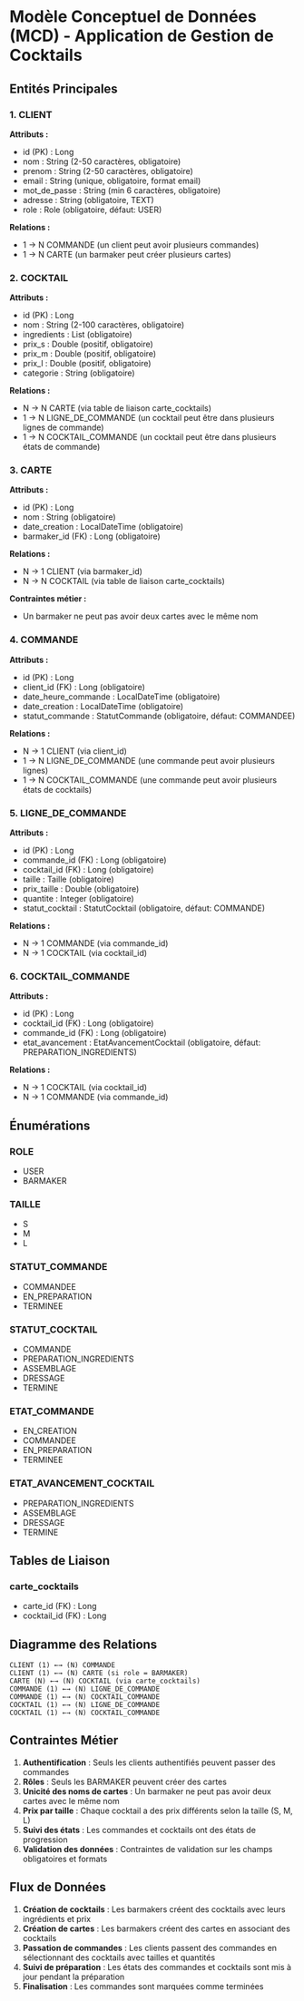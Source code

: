 # Modèle Conceptuel de Données (MCD) - Application de Gestion de Cocktails

## Entités Principales

### 1. CLIENT
**Attributs :**
- id (PK) : Long
- nom : String (2-50 caractères, obligatoire)
- prenom : String (2-50 caractères, obligatoire)
- email : String (unique, obligatoire, format email)
- mot_de_passe : String (min 6 caractères, obligatoire)
- adresse : String (obligatoire, TEXT)
- role : Role (obligatoire, défaut: USER)

**Relations :**
- 1 → N COMMANDE (un client peut avoir plusieurs commandes)
- 1 → N CARTE (un barmaker peut créer plusieurs cartes)

### 2. COCKTAIL
**Attributs :**
- id (PK) : Long
- nom : String (2-100 caractères, obligatoire)
- ingredients : List<String> (obligatoire)
- prix_s : Double (positif, obligatoire)
- prix_m : Double (positif, obligatoire)
- prix_l : Double (positif, obligatoire)
- categorie : String (obligatoire)

**Relations :**
- N → N CARTE (via table de liaison carte_cocktails)
- 1 → N LIGNE_DE_COMMANDE (un cocktail peut être dans plusieurs lignes de commande)
- 1 → N COCKTAIL_COMMANDE (un cocktail peut être dans plusieurs états de commande)

### 3. CARTE
**Attributs :**
- id (PK) : Long
- nom : String (obligatoire)
- date_creation : LocalDateTime (obligatoire)
- barmaker_id (FK) : Long (obligatoire)

**Relations :**
- N → 1 CLIENT (via barmaker_id)
- N → N COCKTAIL (via table de liaison carte_cocktails)

**Contraintes métier :**
- Un barmaker ne peut pas avoir deux cartes avec le même nom

### 4. COMMANDE
**Attributs :**
- id (PK) : Long
- client_id (FK) : Long (obligatoire)
- date_heure_commande : LocalDateTime (obligatoire)
- date_creation : LocalDateTime (obligatoire)
- statut_commande : StatutCommande (obligatoire, défaut: COMMANDEE)

**Relations :**
- N → 1 CLIENT (via client_id)
- 1 → N LIGNE_DE_COMMANDE (une commande peut avoir plusieurs lignes)
- 1 → N COCKTAIL_COMMANDE (une commande peut avoir plusieurs états de cocktails)

### 5. LIGNE_DE_COMMANDE
**Attributs :**
- id (PK) : Long
- commande_id (FK) : Long (obligatoire)
- cocktail_id (FK) : Long (obligatoire)
- taille : Taille (obligatoire)
- prix_taille : Double (obligatoire)
- quantite : Integer (obligatoire)
- statut_cocktail : StatutCocktail (obligatoire, défaut: COMMANDE)

**Relations :**
- N → 1 COMMANDE (via commande_id)
- N → 1 COCKTAIL (via cocktail_id)

### 6. COCKTAIL_COMMANDE
**Attributs :**
- id (PK) : Long
- cocktail_id (FK) : Long (obligatoire)
- commande_id (FK) : Long (obligatoire)
- etat_avancement : EtatAvancementCocktail (obligatoire, défaut: PREPARATION_INGREDIENTS)

**Relations :**
- N → 1 COCKTAIL (via cocktail_id)
- N → 1 COMMANDE (via commande_id)

## Énumérations

### ROLE
- USER
- BARMAKER

### TAILLE
- S
- M
- L

### STATUT_COMMANDE
- COMMANDEE
- EN_PREPARATION
- TERMINEE

### STATUT_COCKTAIL
- COMMANDE
- PREPARATION_INGREDIENTS
- ASSEMBLAGE
- DRESSAGE
- TERMINE

### ETAT_COMMANDE
- EN_CREATION
- COMMANDEE
- EN_PREPARATION
- TERMINEE

### ETAT_AVANCEMENT_COCKTAIL
- PREPARATION_INGREDIENTS
- ASSEMBLAGE
- DRESSAGE
- TERMINE

## Tables de Liaison

### carte_cocktails
- carte_id (FK) : Long
- cocktail_id (FK) : Long

## Diagramme des Relations

```
CLIENT (1) ←→ (N) COMMANDE
CLIENT (1) ←→ (N) CARTE (si role = BARMAKER)
CARTE (N) ←→ (N) COCKTAIL (via carte_cocktails)
COMMANDE (1) ←→ (N) LIGNE_DE_COMMANDE
COMMANDE (1) ←→ (N) COCKTAIL_COMMANDE
COCKTAIL (1) ←→ (N) LIGNE_DE_COMMANDE
COCKTAIL (1) ←→ (N) COCKTAIL_COMMANDE
```

## Contraintes Métier

1. **Authentification** : Seuls les clients authentifiés peuvent passer des commandes
2. **Rôles** : Seuls les BARMAKER peuvent créer des cartes
3. **Unicité des noms de cartes** : Un barmaker ne peut pas avoir deux cartes avec le même nom
4. **Prix par taille** : Chaque cocktail a des prix différents selon la taille (S, M, L)
5. **Suivi des états** : Les commandes et cocktails ont des états de progression
6. **Validation des données** : Contraintes de validation sur les champs obligatoires et formats

## Flux de Données

1. **Création de cocktails** : Les barmakers créent des cocktails avec leurs ingrédients et prix
2. **Création de cartes** : Les barmakers créent des cartes en associant des cocktails
3. **Passation de commandes** : Les clients passent des commandes en sélectionnant des cocktails avec tailles et quantités
4. **Suivi de préparation** : Les états des commandes et cocktails sont mis à jour pendant la préparation
5. **Finalisation** : Les commandes sont marquées comme terminées 